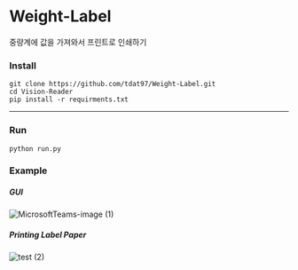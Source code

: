 # Weight-Label

중량계에 값을 가져와서 프린트로 인쇄하기

### Install

```
git clone https://github.com/tdat97/Weight-Label.git
cd Vision-Reader
pip install -r requirments.txt
```

---

### Run

```
python run.py
```

### Example

##### GUI
![MicrosoftTeams-image (1)](https://github.com/tdat97/Weight-Label/assets/48349693/b5fe89a4-82a0-4db5-87e9-348fef1b8cf9)

##### Printing Label Paper
![test (2)](https://github.com/tdat97/Weight-Label/assets/48349693/ac704f45-60be-49a2-b9ff-caeb28d6b8e0)
